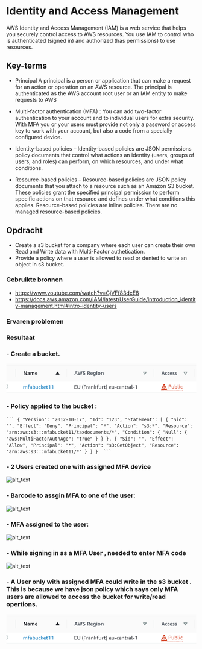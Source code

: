 # Identity and Access Management
AWS Identity and Access Management (IAM) is a web service that helps you securely control access to AWS resources. You use IAM to control who is authenticated (signed in) and authorized (has permissions) to use resources.
## Key-terms
- Principal
A principal is a person or application that can make a request for an action or operation on an AWS resource. The principal is authenticated as the AWS account root user or an IAM entity to make requests to AWS

- Multi-factor authentication (MFA) : 
You can add two-factor authentication to your account and to individual users for extra security. With MFA you or your users must provide not only a password or access key to work with your account, but also a code from a specially configured device.

- Identity-based policies – Identity-based policies are JSON permissions policy documents that control what actions an identity (users, groups of users, and roles) can perform, on which resources, and under what conditions. 

- Resource-based policies – Resource-based policies are JSON policy documents that you attach to a resource such as an Amazon S3 bucket. These policies grant the specified principal permission to perform specific actions on that resource and defines under what conditions this applies. Resource-based policies are inline policies. There are no managed resource-based policies.

## Opdracht
- Create a s3 bucket for a company where each user can create their own Read and Write data with Multi-Factor authetication. 
- Provide a policy where a user is allowed to read or denied to write an object in s3 bucket.
### Gebruikte bronnen
- https://www.youtube.com/watch?v=GjVFf83dcE8
- https://docs.aws.amazon.com/IAM/latest/UserGuide/introduction_identity-management.html#intro-identity-users
### Ervaren problemen

### Resultaat
### - Create a bucket.

![alt_text](https://github.com/techgrounds/cloud-6-repo-rupaliBC/blob/main/00_includes/iam11.png)

### - Policy applied to the bucket :
```` ``` {
    "Version": "2012-10-17",
    "Id": "123",
    "Statement": [
        {
            "Sid": "",
            "Effect": "Deny",
            "Principal": "*",
            "Action": "s3:*",
            "Resource": "arn:aws:s3:::mfabucket11/taxdocuments/*",
            "Condition": {
                "Null": {
                    "aws:MultiFactorAuthAge": "true"
                }
            }
        },
        {
            "Sid": "",
            "Effect": "Allow",
            "Principal": "*",
            "Action": "s3:GetObject",
            "Resource": "arn:aws:s3:::mfabucket11/*"
        }
    ]
}  ``` ````

### - 2 Users created one with assigned MFA device
![alt_text](https://github.com/techgrounds/cloud-6-repo-rupaliBC/blob/main/00_includes/iam1.png)

### - Barcode to assgin MFA to one of the user:

![alt_text](https://github.com/techgrounds/cloud-6-repo-rupaliBC/blob/main/00_includes/iam2.png)

### - MFA assigned to the user: 

![alt_text](https://github.com/techgrounds/cloud-6-repo-rupaliBC/blob/main/00_includes/iam3.png)

### - While signing in as a MFA User , needed to enter MFA code

![alt_text](https://github.com/techgrounds/cloud-6-repo-rupaliBC/blob/main/00_includes/iam7.png)

### - A User only with assigned MFA could write in the s3 bucket . This is because we have json policy which says only MFA users are allowed to access the bucket for write/read opertions.

![alt_text](https://github.com/techgrounds/cloud-6-repo-rupaliBC/blob/main/00_includes/iam11.png)